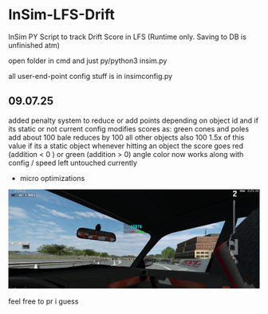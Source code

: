 # InSim-LFS-Drift
InSim PY Script to track Drift Score in LFS (Runtime only. Saving to DB is unfinished atm)

open folder in cmd and just py/python3 insim.py

all user-end-point config stuff is in insimconfig.py

## 09.07.25
added penalty system to reduce or add points depending on object id and if its static or not
current config modifies scores as:
green cones and poles add about 100
bale reduces by 100
all other objects also 100
1.5x of this value if its a static object
whenever hitting an object the score goes red (addition < 0 ) or green (addition > 0)
angle color now works along with config / speed left untouched currently
+ micro optimizations

![ingame look](https://github.com/0x098/InSim-LFS-Drift/blob/main/img/ingame.png)

feel free to pr i guess
